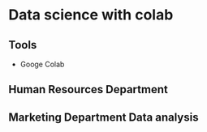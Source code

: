 # Data science with colab 

## Tools
+ Googe Colab

## Human Resources Department

## Marketing Department Data analysis